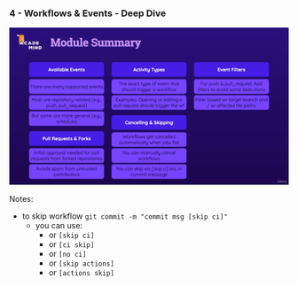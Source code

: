 ### 4 - Workflows & Events - Deep Dive

![ModuleSummary](./imgs/ModuleSummary.png)

Notes:
- to skip workflow `git commit -m "commit msg [skip ci]"`
  - you can use:
    - or `[skip ci]` 
    - or `[ci skip]` 
    - or `[no ci]` 
    - or `[skip actions]` 
    - or `[actions skip]`
 